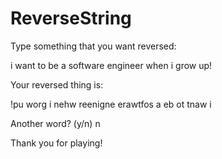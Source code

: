 # ReverseString
Type something that you want reversed:

i want to be a software engineer when i grow up!


Your reversed thing is: 

!pu worg i nehw reenigne erawtfos a eb ot tnaw i


Another word? (y/n)
n


Thank you for playing!
